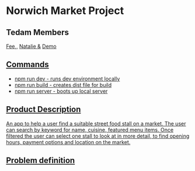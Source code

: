 <h1>Norwich Market Project</h1>
<h2>Tedam Members</h2>
<a href = "https://github.com/mrskisawesome">Fee,</a>, <a href = "https://github.com/nataliehhh">Natalie &</a> <a href = Pete

<h2>Demo</h2>

<h2>Commands</h2>
<ul>
<li>npm run dev - runs dev environment locally</li>
<li>npm run build - creates dist file for build </li>
<li>npm run server - boots up local server</li>
</ul>
<h2>Product Description</h2>
<p>An app to help a user find a suitable street food stall on a market. The user can search by keyword for name, cuisine, featured menu items. Once filtered the user can select one stall to look at in more detail, to find opening hours, payment options and location on the market.</p>
<h2>Problem definition</h2>
